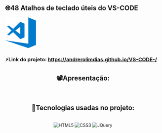 ## 🌐48 Atalhos de teclado úteis do VS-CODE

<div>
  <img width="100" src="https://github.com/AndreRolimDias/VS-CODE-/blob/master/src/image/kisspng-visual-studio-code-microsoft-visual-studio-source-c-5acd3e97a1c707.4865550215234003436627.png" alt="">
</div>

### ⚡Link do projeto: https://andrerolimdias.github.io/VS-CODE-/

<div align="center">

## 📽️Apresentação:

<img src="https://github.com/AndreRolimDias/VS-CODE-/blob/master/src/image/vs%20code%20gif.gif" alt="">


## 🚀Tecnologias usadas no projeto:

<div style="display: inline_block"><br/>

<img alt='HTML5' height="30" width="80" src='https://img.shields.io/badge/HTML5-E34F26.svg?logo=html5&logoColor=white'>

<img alt='CSS3' height="30" width="80" src='https://img.shields.io/badge/CSS3-005FED.svg?logo=css3&logoColor=white'>

<img alt='JQuery' height="30" width="80" src='https://img.shields.io/badge/jQuery-0769AD.svg?logo=jquery&logoColor=white'>


</div>
